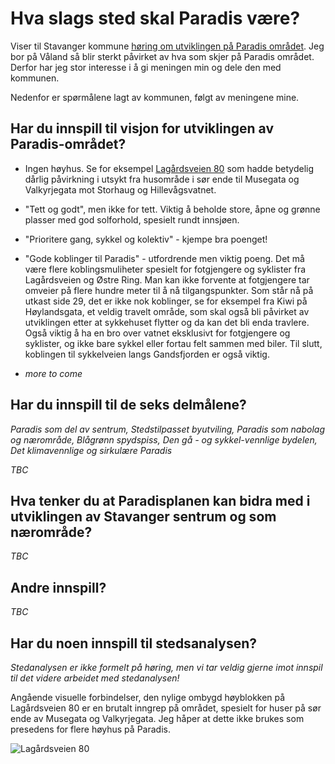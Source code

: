 # Hva slags sted skal Paradis være?

Viser til Stavanger kommune [høring om utviklingen på Paradis området](https://www.stavanger.kommune.no/samfunnsutvikling/planer/reguleringsplaner/store-planoppgaver/paradis/#n-er-planprogrammet-p-h-ring-). Jeg bor på Våland så blir sterkt påvirket av hva som skjer på Paradis området. Derfor har jeg stor interesse i å gi meningen min og dele den med kommunen. 

Nedenfor er spørmålene lagt av kommunen, følgt av meningene mine. 

## Har du innspill til visjon for utviklingen av Paradis-området?

 - Ingen høyhus. Se for eksempel [Lagårdsveien 80](https://goo.gl/maps/vCJUjy7J4KetGPiH9) som hadde betydelig dårlig 
 påvirkning i utsykt fra husområde i sør ende til Musegata og Valkyrjegata mot Storhaug og Hillevågsvatnet. 
 
 - "Tett og godt", men ikke for tett. Viktig å beholde store, åpne og grønne plasser med god solforhold, spesielt rundt innsjøen.

 - "Prioritere gang, sykkel og kolektiv" - kjempe bra poenget!

 - "Gode koblinger til Paradis" - utfordrende men viktig poeng. Det må være flere koblingsmuliheter spesielt for fotgjengere og syklister fra Lagårdsveien og Østre Ring. Man kan ikke forvente at fotgjengere tar omveier på flere hundre meter til å nå tilgangspunkter. Som står nå på utkast side 29, det er ikke nok koblinger, se for eksempel fra Kiwi på Høylandsgata, et veldig travelt område, som skal også bli påvirket av utviklingen etter at sykkehuset flytter og da kan det bli enda travlere. Også viktig å ha en bro over vatnet eksklusivt for fotgjengere og syklister, og ikke bare sykkel eller fortau felt sammen med biler. Til slutt, koblingen til sykkelveien langs Gandsfjorden er også viktig.

- _more to come_

##  Har du innspill til de seks delmålene?
_Paradis som del av sentrum, Stedstilpasset byutviling, Paradis som nabolag og nærområde, Blågrønn spydspiss, Den gå - og sykkel-vennlige bydelen, Det klimavennlige og sirkulære Paradis_

_TBC_

## Hva tenker du at Paradisplanen kan bidra med i utviklingen av Stavanger sentrum og som nærområde?

_TBC_

## Andre innspill?

_TBC_

## Har du noen innspill til stedsanalysen?
_Stedanalysen er ikke formelt på høring, men vi tar veldig gjerne imot innspil til det videre arbeidet med stedanalysen!_

Angående visuelle forbindelser, den nylige ombygd høyblokken på Lagårdsveien 80 er en brutalt inngrep på området, spesielt for huser på sør ende av Musegata og Valkyrjegata. Jeg håper at dette ikke brukes som presedens for flere høyhus på Paradis.

![Lagårdsveien 80](Lagårdsveien80_800.jpg)

